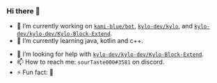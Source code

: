 ### Hi there 👋

<!--
**sourTaste000/sourTaste000** is a ✨ _special_ ✨ repository because its `README.md` (this file) appears on your GitHub profile.
-->


- 🔭 I’m currently working on [`kami-blue/bot`](https://github.com/kami-blue/bot), [`kylo-dev/kylo`](https://github.com/kylo-dev/kylo), and [`kylo-dev/kylo-dev/Kylo-Block-Extend`](https://github.com/kylo-dev/Kylo-Block-Extend).
- 🌱 I’m currently learning java, kotlin and c++.
<!--
- 👯 I’m looking to collaborate on 
- 💬 Ask me about 
-->
- 🤔 I’m looking for help with [`kylo-dev/kylo-dev/Kylo-Block-Extend`](https://github.com/kylo-dev/Kylo-Block-Extend).
- 📫 How to reach me: `sourTaste000#3581` on discord.
- ⚡ Fun fact: 🦆


